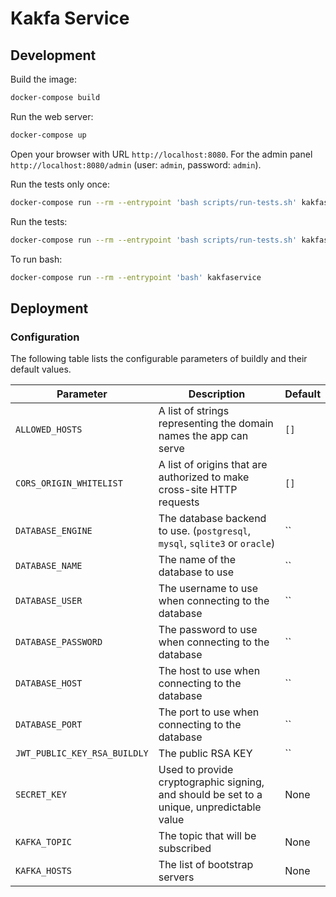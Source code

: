 # Kakfa Service

## Development

Build the image:

```bash
docker-compose build
```

Run the web server:

```bash
docker-compose up
```

Open your browser with URL `http://localhost:8080`.
For the admin panel `http://localhost:8080/admin`
(user: `admin`, password: `admin`).

Run the tests only once:

```bash
docker-compose run --rm --entrypoint 'bash scripts/run-tests.sh' kakfaservice
```

Run the tests:

```bash
docker-compose run --rm --entrypoint 'bash scripts/run-tests.sh' kakfaservice
```

To run bash:

```bash
docker-compose run --rm --entrypoint 'bash' kakfaservice
```

## Deployment

### Configuration

The following table lists the configurable parameters of buildly and their default values.

|             Parameter               |            Description             |                    Default                |
|-------------------------------------|------------------------------------|-------------------------------------------|
| `ALLOWED_HOSTS`                     | A list of strings representing the domain names the app can serve  | `[]`      |
| `CORS_ORIGIN_WHITELIST`             | A list of origins that are authorized to make cross-site HTTP requests  | `[]` |
| `DATABASE_ENGINE`                   | The database backend to use. (`postgresql`, `mysql`, `sqlite3` or `oracle`) | `` |
| `DATABASE_NAME`                     | The name of the database to use          | ``                                  |
| `DATABASE_USER`                     | The username to use when connecting to the database | ``                       |
| `DATABASE_PASSWORD`                 | The password to use when connecting to the database | ``                       |
| `DATABASE_HOST`                     | The host to use when connecting to the database | ``                           |
| `DATABASE_PORT`                     | The port to use when connecting to the database | ``                           |
| `JWT_PUBLIC_KEY_RSA_BUILDLY`        | The public RSA KEY                       | ``                                  |
| `SECRET_KEY`                        | Used to provide cryptographic signing, and should be set to a unique, unpredictable value | None |
| `KAFKA_TOPIC`                       | The topic that will be subscribed        | None                                |
| `KAFKA_HOSTS`                       | The list of bootstrap servers            | None                                |
